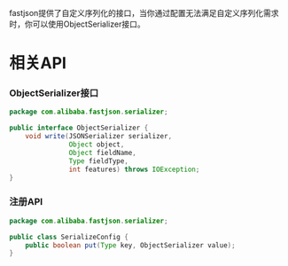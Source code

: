 fastjson提供了自定义序列化的接口，当你通过配置无法满足自定义序列化需求时，你可以使用ObjectSerializer接口。

# 相关API 
### ObjectSerializer接口
```java
package com.alibaba.fastjson.serializer;

public interface ObjectSerializer {
    void write(JSONSerializer serializer, 
               Object object, 
               Object fieldName, 
               Type fieldType, 
               int features) throws IOException;
}
```

### 注册API
```java
package com.alibaba.fastjson.serializer;

public class SerializeConfig {
	public boolean put(Type key, ObjectSerializer value);
}
```
